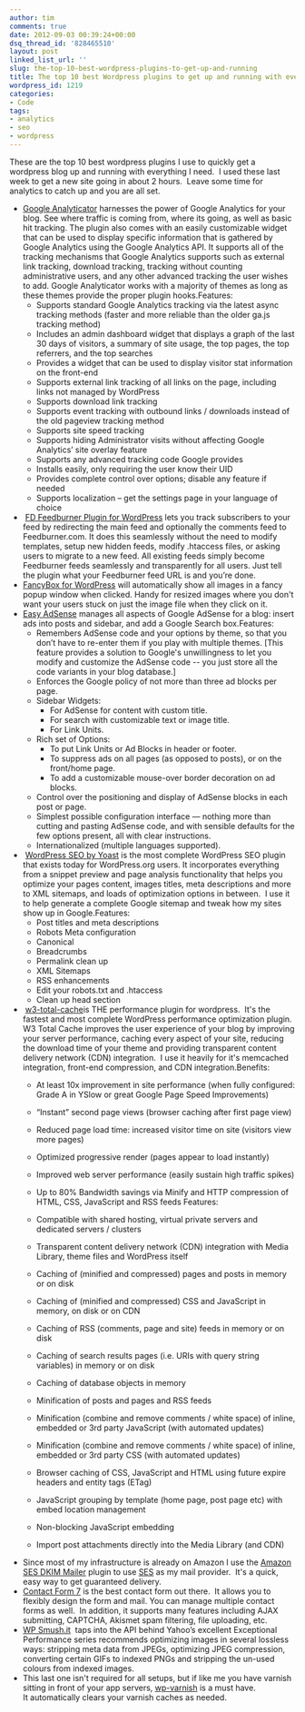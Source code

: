```yaml
---
author: tim
comments: true
date: 2012-09-03 00:39:24+00:00
dsq_thread_id: '828465510'
layout: post
linked_list_url: ''
slug: the-top-10-best-wordpress-plugins-to-get-up-and-running
title: The top 10 best Wordpress plugins to get up and running with everything you need.
wordpress_id: 1219
categories:
- Code
tags:
- analytics
- seo
- wordpress
---
```


These are the top 10 best wordpress plugins I use to quickly get a wordpress
blog up and running with everything I need.  I used these last week to get a
new site going in about 2 hours.  Leave some time for analytics to catch up
and you are all set.

  * [Google Analyticator](http://ronaldheft.com/code/analyticator/) harnesses the power of Google Analytics for your blog. See where traffic is coming from, where its going, as well as basic hit tracking. The plugin also comes with an easily customizable widget that can be used to display specific information that is gathered by Google Analytics using the Google Analytics API. It supports all of the tracking mechanisms that Google Analytics supports such as external link tracking, download tracking, tracking without counting administrative users, and any other advanced tracking the user wishes to add. Google Analyticator works with a majority of themes as long as these themes provide the proper plugin hooks.Features: 
    * Supports standard Google Analytics tracking via the latest async tracking methods (faster and more reliable than the older ga.js tracking method)
    * Includes an admin dashboard widget that displays a graph of the last 30 days of visitors, a summary of site usage, the top pages, the top referrers, and the top searches
    * Provides a widget that can be used to display visitor stat information on the front-end
    * Supports external link tracking of all links on the page, including links not managed by WordPress
    * Supports download link tracking
    * Supports event tracking with outbound links / downloads instead of the old pageview tracking method
    * Supports site speed tracking
    * Supports hiding Administrator visits without affecting Google Analytics’ site overlay feature
    * Supports any advanced tracking code Google provides
    * Installs easily, only requiring the user know their UID
    * Provides complete control over options; disable any feature if needed
    * Supports localization – get the settings page in your language of choice
  *  [FD Feedburner Plugin for WordPress](http://flagrantdisregard.com/feedburner/) lets you track subscribers to your feed by redirecting the main feed and optionally the comments feed to Feedburner.com. It does this seamlessly without the need to modify templates, setup new hidden feeds, modify .htaccess files, or asking users to migrate to a new feed. All existing feeds simply become Feedburner feeds seamlessly and transparently for all users. Just tell the plugin what your Feedburner feed URL is and you’re done.
  * [FancyBox for WordPress](http://plugins.josepardilla.com/fancybox-for-wordpress/) will automatically show all images in a fancy popup window when clicked. Handy for resized images where you don't want your users stuck on just the image file when they click on it.
  * [Easy AdSense](http://www.thulasidas.com/plugins/easy-adsense) manages all aspects of Google AdSense for a blog: insert ads into posts and sidebar, and add a Google Search box.Features: 
    * Remembers AdSense code and your options by theme, so that you don’t have to re-enter them if you play with multiple themes. [This feature provides a solution to Google's unwillingness to let you modify and customize the AdSense code -- you just store all the code variants in your blog database.]
    * Enforces the Google policy of not more than three ad blocks per page.
    * Sidebar Widgets: 
      * For AdSense for content with custom title.
      * For search with customizable text or image title.
      * For Link Units.
    * Rich set of Options: 
      * To put Link Units or Ad Blocks in header or footer.
      * To suppress ads on all pages (as opposed to posts), or on the front/home page.
      * To add a customizable mouse-over border decoration on ad blocks.
    * Control over the positioning and display of AdSense blocks in each post or page.
    * Simplest possible configuration interface — nothing more than cutting and pasting AdSense code, and with sensible defaults for the few options present, all with clear instructions.
    * Internationalized (multiple languages supported).
  *  [WordPress SEO by Yoast](http://yoast.com/wordpress/seo/) is the most complete WordPress SEO plugin that exists today for WordPress.org users. It incorporates everything from a snippet preview and page analysis functionality that helps you optimize your pages content, images titles, meta descriptions and more to XML sitemaps, and loads of optimization options in between.  I use it to help generate a complete Google sitemap and tweak how my sites show up in Google.Features: 
    * Post titles and meta descriptions
    * Robots Meta configuration
    * Canonical
    * Breadcrumbs
    * Permalink clean up
    * XML Sitemaps
    * RSS enhancements
    * Edit your robots.txt and .htaccess
    * Clean up head section
  *  [w3-total-cache](http://www.w3-edge.com/wordpress-plugins/w3-total-cache/)is THE performance plugin for wordpress.  It's the fastest and most complete WordPress performance optimization plugin. W3 Total Cache improves the user experience of your blog by improving your server performance, caching every aspect of your site, reducing the download time of your theme and providing transparent content delivery network (CDN) integration.  I use it heavily for it's memcached integration, front-end compression, and CDN integration.Benefits: 
    * At least 10x improvement in site performance (when fully configured: Grade A in YSlow or great Google Page Speed Improvements)
    * “Instant” second page views (browser caching after first page view)
    * Reduced page load time: increased visitor time on site (visitors view more pages)
    * Optimized progressive render (pages appear to load instantly)
    * Improved web server performance (easily sustain high traffic spikes)
    * Up to 80% Bandwidth savings via Minify and HTTP compression of HTML, CSS, JavaScript and RSS feeds
Features:

    * Compatible with shared hosting, virtual private servers and dedicated servers / clusters
    * Transparent content delivery network (CDN) integration with Media Library, theme files and WordPress itself
    * Caching of (minified and compressed) pages and posts in memory or on disk
    * Caching of (minified and compressed) CSS and JavaScript in memory, on disk or on CDN
    * Caching of RSS (comments, page and site) feeds in memory or on disk
    * Caching of search results pages (i.e. URIs with query string variables) in memory or on disk
    * Caching of database objects in memory
    * Minification of posts and pages and RSS feeds
    * Minification (combine and remove comments / white space) of inline, embedded or 3rd party JavaScript (with automated updates)
    * Minification (combine and remove comments / white space) of inline, embedded or 3rd party CSS (with automated updates)
    * Browser caching of CSS, JavaScript and HTML using future expire headers and entity tags (ETag)
    * JavaScript grouping by template (home page, post page etc) with embed location management
    * Non-blocking JavaScript embedding
    * Import post attachments directly into the Media Library (and CDN)
  * Since most of my infrastructure is already on Amazon I use the [Amazon SES DKIM Mailer](http://wordpress.org/extend/plugins/amazon-ses-and-dkim-mailer/) plugin to use [SES](http://aws.amazon.com/ses/) as my mail provider.  It's a quick, easy way to get guaranteed delivery.
  * [Contact Form 7](http://contactform7.com/) is the best contact form out there.  It allows you to flexibly design the form and mail. You can manage multiple contact forms as well.  In addition, it supports many features including AJAX submitting, CAPTCHA, Akismet spam filtering, file uploading, etc.
  * [WP Smush.it](http://dialect.ca/code/wp-smushit/)  taps into the API behind Yahoo’s excellent Exceptional Performance series recommends optimizing images in several lossless ways: stripping meta data from JPEGs, optimizing JPEG compression, converting certain GIFs to indexed PNGs and stripping the un-used colours from indexed images.
  * This last one isn't required for all setups, but if like me you have varnish sitting in front of your app servers, [wp-varnish](https://github.com/pkhamre/wp-varnish ) is a must have. It automatically clears your varnish caches as needed.
